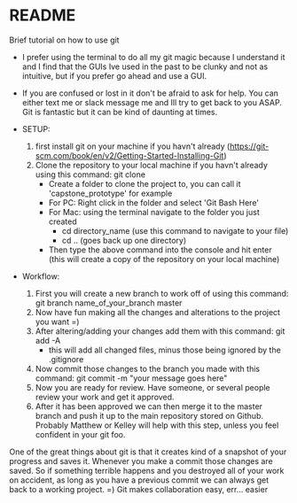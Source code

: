# README

Brief tutorial on how to use git

- I prefer using the terminal to do all my git magic because I understand it and I find that the GUIs Ive used in the past to be clunky and not as intuitive, but if you prefer go ahead and use a GUI.

- If you are confused or lost in it don't be afraid to ask for help. You can either text me or slack message me and Ill try to get back to you ASAP. Git is fantastic but it can be kind of daunting at times.

- SETUP:
	1. first install git on your machine if you havn't already (https://git-scm.com/book/en/v2/Getting-Started-Installing-Git)
	2. Clone the repository to your local machine if you havn't already using this command: git clone 
		- Create a folder to clone the project to, you can call it 'capstone_prototype' for example
		- For PC: Right click in the folder and select 'Git Bash Here'
		- For Mac: using the terminal navigate to the folder you just created
			- cd directory_name (use this command to navigate to your file)
			- cd .. (goes back up one directory)
		- Then type the above command into the console and hit enter (this will create a copy of the repository on your local machine)


- Workflow:
	1. First you will create a new branch to work off of using this command: git branch name_of_your_branch master
	2. Now have fun making all the changes and alterations to the project you want =)
	3. After altering/adding your changes add them with this command: git add -A
		- this will add all changed files, minus those being ignored by the .gitignore
	4. Now commit those changes to the branch you made with this command: git commit -m "your message goes here"
	5. Now you are ready for review. Have someone, or several people review your work and get it approved.
	6. After it has been approved we can then merge it to the master branch and push it up to the main repository stored on Github. Probably Matthew or Kelley will help with this step, unless you feel confident in your git foo.

One of the great things about git is that it creates kind of a snapshot of your progress and saves it. Whenever you make a commit those changes are saved. So if something terrible happens and you destroyed all of your work on accident, as long as you have a previous commit we can always get back to a working project. =) Git makes collaboration easy, err... easier 